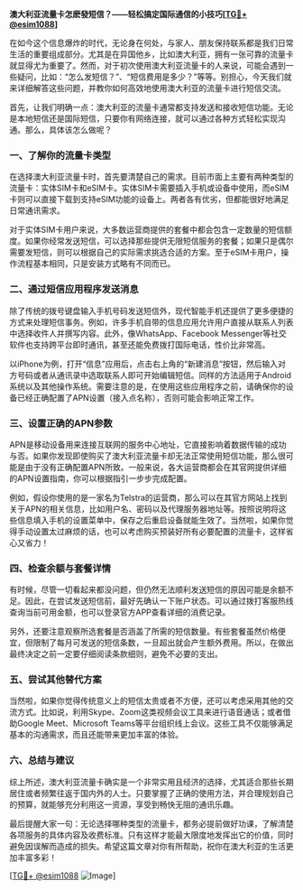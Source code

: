 **澳大利亚流量卡怎麽發短信？——轻松搞定国际通信的小技巧[[TG💪+ @esim1088](https://t.me/s/esim1088)]**

在如今这个信息爆炸的时代，无论身在何处，与家人、朋友保持联系都是我们日常生活的重要组成部分。尤其是在异国他乡，比如澳大利亚，拥有一张可靠的流量卡就显得尤为重要了。然而，对于初次使用澳大利亚流量卡的人来说，可能会遇到一些疑问，比如：“怎么发短信？”、“短信费用是多少？”等等。别担心，今天我们就来详细解答这些问题，并教你如何高效地使用澳大利亚的流量卡进行短信交流。

首先，让我们明确一点：澳大利亚的流量卡通常都支持发送和接收短信功能。无论是本地短信还是国际短信，只要你有网络连接，就可以通过各种方式轻松实现沟通。那么，具体该怎么做呢？

### **一、了解你的流量卡类型**
在选择澳大利亚流量卡时，首先要清楚自己的需求。目前市面上主要有两种类型的流量卡：实体SIM卡和eSIM卡。实体SIM卡需要插入手机或设备中使用，而eSIM卡则可以直接下载到支持eSIM功能的设备上。两者各有优劣，但都能很好地满足日常通讯需求。

对于实体SIM卡用户来说，大多数运营商提供的套餐中都会包含一定数量的短信额度。如果你经常发送短信，可以选择那些提供无限短信服务的套餐；如果只是偶尔需要发短信，则可以根据自己的实际需求挑选合适的方案。至于eSIM卡用户，操作流程基本相同，只是安装方式略有不同而已。

### **二、通过短信应用程序发送消息**
除了传统的拨号键盘输入手机号码发送短信外，现代智能手机还提供了更多便捷的方式来处理短信事务。例如，许多手机自带的信息应用允许用户直接从联系人列表中选择收件人并撰写内容。此外，像WhatsApp、Facebook Messenger等社交软件也支持跨平台即时通讯，甚至还能免费拨打国际电话，性价比非常高。

以iPhone为例，打开“信息”应用后，点击右上角的“新建消息”按钮，然后输入对方号码或者从通讯录中选取联系人即可开始编辑短信。同样的方法适用于Android系统以及其他操作系统。需要注意的是，在使用这些应用程序之前，请确保你的设备已经正确配置了APN设置（接入点名称），否则可能会影响正常工作。

### **三、设置正确的APN参数**
APN是移动设备用来连接互联网的服务中心地址，它直接影响着数据传输的成功与否。如果你发现即使购买了澳大利亚流量卡却无法正常使用短信功能，那么很可能是由于没有正确配置APN所致。一般来说，各大运营商都会在其官网提供详细的APN设置指南，你可以根据指引一步步完成配置。

例如，假设你使用的是一家名为Telstra的运营商，那么可以在其官方网站上找到关于APN的相关信息，比如用户名、密码以及代理服务器地址等。按照说明将这些信息填入手机的设置菜单中，保存之后重启设备就能生效了。当然啦，如果你觉得手动设置太过麻烦的话，也可以考虑购买预装好所有必要配置的流量卡，这样省心又省力！

### **四、检查余额与套餐详情**
有时候，尽管一切看起来都没问题，但仍然无法顺利发送短信的原因可能是余额不足。因此，在尝试发送短信前，最好先确认一下账户状态。可以通过拨打客服热线查询当前可用金额，也可以登录官方APP查看详细的消费记录。

另外，还要注意观察所选套餐是否涵盖了所需的短信数量。有些套餐虽然价格便宜，但限制了每月可发送的短信条数，一旦超出就会产生额外费用。所以，在做出最终决定之前一定要仔细阅读条款细则，避免不必要的支出。

### **五、尝试其他替代方案**
当然啦，如果你觉得传统意义上的短信太贵或者不方便，还可以考虑采用其他的交流方式。比如说，利用Skype、Zoom这类视频会议工具来进行语音通话；或者借助Google Meet、Microsoft Teams等平台组织线上会议。这些工具不仅能够满足基本的沟通需求，而且还能带来更加丰富的体验。

### **六、总结与建议**
综上所述，澳大利亚流量卡确实是一个非常实用且经济的选择，尤其适合那些长期居住或者频繁往返于国内外的人士。只要掌握了正确的使用方法，并合理规划自己的预算，就能够充分利用这一资源，享受到畅快无阻的通讯乐趣。

最后提醒大家一句：无论选择哪种类型的流量卡，都务必提前做好功课，了解清楚各项服务的具体内容及收费标准。只有这样才能最大限度地发挥出它的价值，同时避免因误解而造成的损失。希望这篇文章对你有所帮助，祝你在澳大利亚的生活更加丰富多彩！

[[TG💪+ @esim1088](https://t.me/s/esim1088) ![Image](https://i.postimg.cc/4NQfJmqS/Snipaste-2025-05-13-00-14-12.png)]